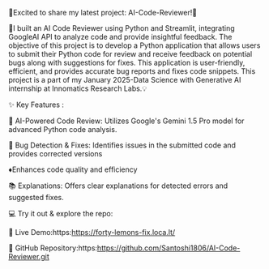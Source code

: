 🚀Excited to share my latest project: AI-Code-Reviewer!🚀



🤖I built an AI Code Reviewer using Python and Streamlit, integrating GoogleAI API to analyze code and provide insightful feedback. The objective of this project is to develop a Python application that allows users to submit their Python code for review and receive feedback on potential bugs along with suggestions for fixes. This application is user-friendly, efficient, and provides accurate bug reports and fixes code snippets. This project is a part of my January 2025-Data Science with Generative AI internship at Innomatics Research Labs.💡



✨ Key Features :

🤖 AI-Powered Code Review: Utilizes Google's Gemini 1.5 Pro model for advanced Python code analysis.

🐞 Bug Detection & Fixes: Identifies issues in the submitted code and provides corrected versions

♦️Enhances code quality and efficiency

📚 Explanations: Offers clear explanations for detected errors and suggested fixes.

💻 Try it out & explore the repo:

🔗 Live Demo:https:https://forty-lemons-fix.loca.lt/

📂 GitHub Repository:https:https://github.com/Santoshi1806/AI-Code-Reviewer.git


